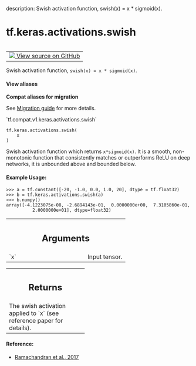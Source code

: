description: Swish activation function, swish(x) = x * sigmoid(x).

<div itemscope itemtype="http://developers.google.com/ReferenceObject">
<meta itemprop="name" content="tf.keras.activations.swish" />
<meta itemprop="path" content="Stable" />
</div>

# tf.keras.activations.swish

<!-- Insert buttons and diff -->

<table class="tfo-notebook-buttons tfo-api nocontent" align="left">
<td>
  <a target="_blank" href="https://github.com/tensorflow/tensorflow/blob/r2.3/tensorflow/python/keras/activations.py#L233-L261">
    <img src="https://www.tensorflow.org/images/GitHub-Mark-32px.png" />
    View source on GitHub
  </a>
</td>
</table>



Swish activation function, `swish(x) = x * sigmoid(x)`.

<section class="expandable">
  <h4 class="showalways">View aliases</h4>
  <p>
<b>Compat aliases for migration</b>
<p>See
<a href="https://www.tensorflow.org/guide/migrate">Migration guide</a> for
more details.</p>
<p>`tf.compat.v1.keras.activations.swish`</p>
</p>
</section>

<pre class="devsite-click-to-copy prettyprint lang-py tfo-signature-link">
<code>tf.keras.activations.swish(
    x
)
</code></pre>



<!-- Placeholder for "Used in" -->

Swish activation function which returns `x*sigmoid(x)`.
It is a smooth, non-monotonic function that consistently matches
or outperforms ReLU on deep networks, it is unbounded above and
bounded below.


#### Example Usage:



```
>>> a = tf.constant([-20, -1.0, 0.0, 1.0, 20], dtype = tf.float32)
>>> b = tf.keras.activations.swish(a)
>>> b.numpy()
array([-4.1223075e-08, -2.6894143e-01,  0.0000000e+00,  7.3105860e-01,
          2.0000000e+01], dtype=float32)
```

<!-- Tabular view -->
 <table class="responsive fixed orange">
<colgroup><col width="214px"><col></colgroup>
<tr><th colspan="2"><h2 class="add-link">Arguments</h2></th></tr>

<tr>
<td>
`x`
</td>
<td>
Input tensor.
</td>
</tr>
</table>



<!-- Tabular view -->
 <table class="responsive fixed orange">
<colgroup><col width="214px"><col></colgroup>
<tr><th colspan="2"><h2 class="add-link">Returns</h2></th></tr>
<tr class="alt">
<td colspan="2">
The swish activation applied to `x` (see reference paper for details).
</td>
</tr>

</table>



#### Reference:

- [Ramachandran et al., 2017](https://arxiv.org/abs/1710.05941)
